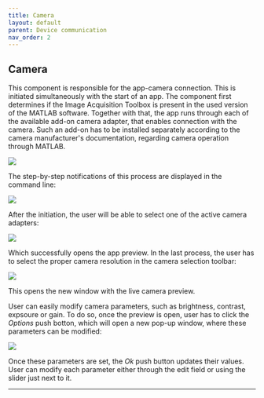 ```yaml
---
title: Camera
layout: default
parent: Device communication
nav_order: 2
---
```

## [](#header-2)Camera

This component is responsible for the app-camera connection. This is initiated simultaneously with the start of an app. The component first determines if the Image Acquisition Toolbox is present in the used version of the MATLAB software.
Together with that, the app runs through each of the available add-on camera adapter, that enables connection with the camera. Such an add-on has to be installed separately according to the camera manufacturer's documentation, regarding camera operation through MATLAB.

![](/lbsa/assets/images/Initation.png)

The step-by-step notifications of this process are displayed in the command line:

![](/lbsa/assets/images/Command_line.png)

After the initiation, the user will be able to select one of the active camera adapters:

![](/lbsa/assets/images/Initation_2.png)

Which successfully opens the app preview. In the last process, the user has to select the proper camera resolution in the camera selection toolbar:

![](/lbsa/assets/images/Camera_selection.png)

This opens the new window with the live camera preview.

User can easily modify camera parameters, such as brightness, contrast, expsoure or gain. To do so, once the preview is open, user has to click the _Options_ push botton, which will open a new pop-up window, where these parameters can be modified: 

![](/lbsa/assets/images/Options.png)

Once these parameters are set, the _Ok_ push button updates their values. User can modify each parameter either through the edit field or using the slider just next to it.

----

